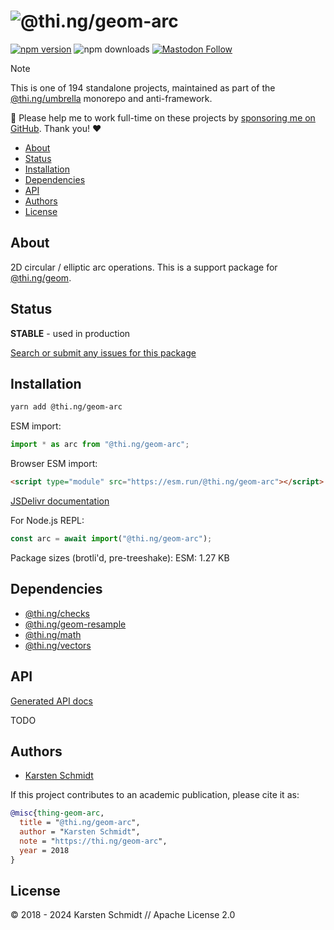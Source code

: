 <!-- This file is generated - DO NOT EDIT! -->
<!-- Please see: https://github.com/thi-ng/umbrella/blob/develop/CONTRIBUTING.md#changes-to-readme-files -->
# ![@thi.ng/geom-arc](https://media.thi.ng/umbrella/banners-20230807/thing-geom-arc.svg?f2269b4e)

[![npm version](https://img.shields.io/npm/v/@thi.ng/geom-arc.svg)](https://www.npmjs.com/package/@thi.ng/geom-arc)
![npm downloads](https://img.shields.io/npm/dm/@thi.ng/geom-arc.svg)
[![Mastodon Follow](https://img.shields.io/mastodon/follow/109331703950160316?domain=https%3A%2F%2Fmastodon.thi.ng&style=social)](https://mastodon.thi.ng/@toxi)

> [!NOTE]
> This is one of 194 standalone projects, maintained as part
> of the [@thi.ng/umbrella](https://github.com/thi-ng/umbrella/) monorepo
> and anti-framework.
>
> 🚀 Please help me to work full-time on these projects by [sponsoring me on
> GitHub](https://github.com/sponsors/postspectacular). Thank you! ❤️

- [About](#about)
- [Status](#status)
- [Installation](#installation)
- [Dependencies](#dependencies)
- [API](#api)
- [Authors](#authors)
- [License](#license)

## About

2D circular / elliptic arc operations. This is a support package for [@thi.ng/geom](https://github.com/thi-ng/umbrella/tree/develop/packages/geom).

## Status

**STABLE** - used in production

[Search or submit any issues for this package](https://github.com/thi-ng/umbrella/issues?q=%5Bgeom-arc%5D+in%3Atitle)

## Installation

```bash
yarn add @thi.ng/geom-arc
```

ESM import:

```ts
import * as arc from "@thi.ng/geom-arc";
```

Browser ESM import:

```html
<script type="module" src="https://esm.run/@thi.ng/geom-arc"></script>
```

[JSDelivr documentation](https://www.jsdelivr.com/)

For Node.js REPL:

```js
const arc = await import("@thi.ng/geom-arc");
```

Package sizes (brotli'd, pre-treeshake): ESM: 1.27 KB

## Dependencies

- [@thi.ng/checks](https://github.com/thi-ng/umbrella/tree/develop/packages/checks)
- [@thi.ng/geom-resample](https://github.com/thi-ng/umbrella/tree/develop/packages/geom-resample)
- [@thi.ng/math](https://github.com/thi-ng/umbrella/tree/develop/packages/math)
- [@thi.ng/vectors](https://github.com/thi-ng/umbrella/tree/develop/packages/vectors)

## API

[Generated API docs](https://docs.thi.ng/umbrella/geom-arc/)

TODO

## Authors

- [Karsten Schmidt](https://thi.ng)

If this project contributes to an academic publication, please cite it as:

```bibtex
@misc{thing-geom-arc,
  title = "@thi.ng/geom-arc",
  author = "Karsten Schmidt",
  note = "https://thi.ng/geom-arc",
  year = 2018
}
```

## License

&copy; 2018 - 2024 Karsten Schmidt // Apache License 2.0
